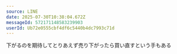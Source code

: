 ```yaml
---
source: LINE
date: 2025-07-30T10:38:04.672Z
messageId: 572171148583239903
userId: Ub72e0555cbf4df6c5440b4dc7993c71d
---
```


下がるのを期待してとりあえず売り下がったら買い直すという手もある
